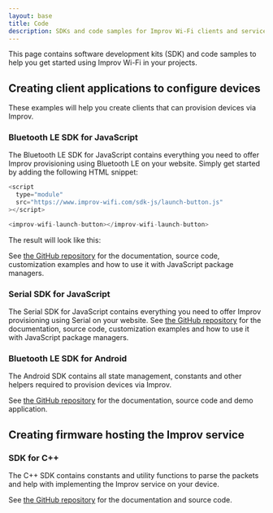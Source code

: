 ```yaml
---
layout: base
title: Code
description: SDKs and code samples for Improv Wi-Fi clients and services.
---
```


This page contains software development kits (SDK) and code samples to help you get started using Improv Wi-Fi in your projects.

## Creating client applications to configure devices

These examples will help you create clients that can provision devices via Improv.

### Bluetooth LE SDK for JavaScript

The Bluetooth LE SDK for JavaScript contains everything you need to offer Improv provisioning using Bluetooth LE on your website. Simply get started by adding the following HTML snippet:

```js
<script
  type="module"
  src="https://www.improv-wifi.com/sdk-js/launch-button.js"
></script>

<improv-wifi-launch-button></improv-wifi-launch-button>
```

The result will look like this:

> <improv-wifi-launch-button></improv-wifi-launch-button>

See [the GitHub repository](https://github.com/improv-wifi/sdk-js) for the documentation, source code, customization examples and how to use it with JavaScript package managers.

### Serial SDK for JavaScript

The Serial SDK for JavaScript contains everything you need to offer Improv provisioning using Serial on your website. See [the GitHub repository](https://github.com/improv-wifi/sdk-serial-js) for the documentation, source code, customization examples and how to use it with JavaScript package managers.

### Bluetooth LE SDK for Android

The Android SDK contains all state management, constants and other helpers required to provision devices via Improv.

See [the GitHub repository](https://github.com/improv-wifi/sdk-android) for the documentation, source code and demo application.

## Creating firmware hosting the Improv service

### SDK for C++

The C++ SDK contains constants and utility functions to parse the packets and help with implementing the Improv service on your device.

See [the GitHub repository](https://github.com/improv-wifi/sdk-cpp) for the documentation and source code.
